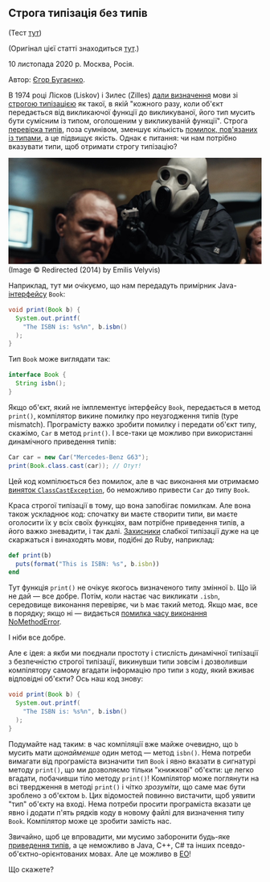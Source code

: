 ## Строга типізація без типів

(Тест [тут](test))

(Оригінал цієї статті знаходиться [тут](https://www.yegor256.com/2020/11/10/typing-without-types.html).)

10 листопада 2020 р. Москва, Росія.

Автор: [Єгор Бугаєнко](https://www.yegor256.com).

В 1974 році Лісков (Liskov) і Зилес (Zilles) [дали визначення](https://dl.acm.org/doi/abs/10.1145/942572.807045) мови зі [строгою типізацією](https://en.wikipedia.org/wiki/Strong_and_weak_typing) як такої, в якій "кожного разу, коли об'єкт передається від викликаючої функції до викликуваної, його тип мусить бути сумісним із типом, оголошеним у викликуваній функції". Строга [перевірка типів](https://en.wikipedia.org/wiki/Type_system), поза сумнівом, зменшує кількість [помилок, пов'язаних із типами](https://en.wikipedia.org/wiki/Type_system#Type_errors), а це підвищує якість. Однак є питання: чи нам потрібно вказувати типи, щоб отримати строгу типізацію?

![Redirected](/redirected.jpg)
(Image :copyright: Redirected (2014) by Emilis Velyvis)

Наприклад, тут ми очікуємо, що нам передадуть примірник Java-[інтерфейсу](https://docs.oracle.com/javase/tutorial/java/concepts/interface.html) `Book`:

```java
void print(Book b) {
  System.out.printf(
    "The ISBN is: %s%n", b.isbn()
  );
}
```

Тип `Book` може виглядати так:

```java
interface Book {
  String isbn();
}
```

Якщо об'єкт, який не імплементує інтерфейсу `Book`, передається в метод `print()`, компілятор викине помилку про неузгодження типів (type mismatch). Програмісту важко зробити помилку і передати об'єкт типу, скажімо, `Car` в метод `print()`. І все-таки це можливо при використанні динамічного приведення типів:

```java
Car car = new Car("Mercedes-Benz G63");
print(Book.class.cast(car)); // Отут!
```

Цей код компілюється без помилок, але в час виконання ми отримаємо [виняток `ClassCastException`](https://docs.oracle.com/javase/7/docs/api/java/lang/ClassCastException.html), бо неможливо привести `Car` до типу `Book`.

Краса строгої типізації в тому, що вона запобігає помилкам. Але вона також ускладнює код: спочатку ви маєте створити типи, ви маєте оголосити їх у всіх своїх функціях, вам потрібне приведення типів, а його важко зневадити, і так далі. [Захисники](https://softwareengineering.stackexchange.com/questions/38002) слабкої типізації дуже на це скаржаться і винаходять мови, подібні до Ruby, наприклад:

```ruby
def print(b)
  puts(format("This is ISBN: %s", b.isbn))
end
```

Тут функція `print()` не очікує якогось визначеного типу змінної `b`. Що їй не дай — все добре. Потім, коли настає час викликати `.isbn`, середовище виконання перевіряє, чи `b` має такий метод. Якщо має, все в порядку; якщо ні — видається [помилка часу виконання NoMethodError](https://ruby-doc.org/core-2.5.0/NoMethodError.html).

І ніби все добре.

Але є ідея: а якби ми поєднали простоту і стислість динамічної типізації з безпечністю строгої типізації, викинувши типи зовсім і дозволивши компілятору самому вгадати інформацію про типи з коду, який вживає відповідні об'єкти? Ось наш код знову:

```java
void print(Book b) {
  System.out.printf(
    "The ISBN is: %s%n", b.isbn()
  );
}
```

Подумайте над таким: в час компіляції вже майже очевидно, що `b` мусить мати *щонайменше* один метод — метод `isbn()`. Нема потреби вимагати від програміста визначити тип `Book` і явно вказати в сигнатурі методу `print()`, що ми дозволяємо тільки "книжкові" об'єкти: це легко вгадати, побачивши тіло методу `print()`! Компілятор може поглянути на всі твердження в методі `print()` і чітко *зрозуміти*, що саме має бути зроблено з об'єктом `b`. Цих відомостей повинно вистачити, щоб уявити "тип" об'єкту на вході. Нема потреби просити програміста вказати це явно і додати п'ять рядків коду в новому файлі для визначення типу `Book`. Компілятор може це зробити замість нас.

Звичайно, щоб це впровадити, ми мусимо заборонити будь-яке [приведення типів](https://www.yegor256.com/2015/04/02/class-casting-is-anti-pattern.html), а це неможливо в Java, C++, C# та інших псевдо-об'єктно-орієнтованих мовах. Але це можливо в [EO](https://www.eolang.org/)!

Що скажете?
